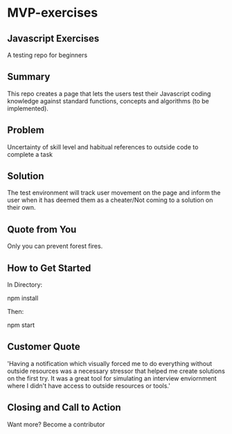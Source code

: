 # MVP-exercises #
 
## Javascript Exercises ##

  A testing repo for beginners

## Summary ##
  
  This repo creates a page that lets the users test their Javascript coding knowledge against standard functions, concepts and algorithms (to be implemented).

## Problem ##
  
  Uncertainty of skill level and habitual references to outside code to complete a task

## Solution ##
  
  The test environment will track user movement on the page and inform the user when it has deemed them as a cheater/Not coming to a solution on their own.

## Quote from You ##
  
  Only you can prevent forest fires.

## How to Get Started ##
  
  In Directory:

  npm install

  Then:

  npm start

## Customer Quote ##
  
  'Having a notification which visually forced me to do everything without outside resources was a necessary stressor that helped me create solutions on the first try. It was a great tool for simulating an interview enviornment where I didn't have access to outside resources or tools.'

## Closing and Call to Action ##
  
  Want more? Become a contributor